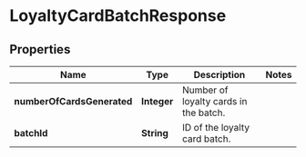 

# LoyaltyCardBatchResponse

## Properties

Name | Type | Description | Notes
------------ | ------------- | ------------- | -------------
**numberOfCardsGenerated** | **Integer** | Number of loyalty cards in the batch. | 
**batchId** | **String** | ID of the loyalty card batch. | 




